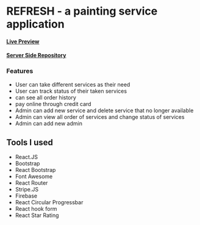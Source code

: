 # REFRESH - a painting service application

#### [Live Preview](https://refresh-painting.web.app/)

#### [Server Side Repository](https://github.com/Porgramming-Hero-web-course/complete-website-server-SakibNoman)

### Features

- User can take different services as their need
- User can track status of their taken services
- can see all order history
- pay online through credit card
- Admin can add new service and delete service that no longer available
- Admin can view all order of services and change status of services
- Admin can add new admin

## Tools I used

- React.JS
- Bootstrap
- React Bootstrap
- Font Awesome
- React Router
- Stripe.JS
- Firebase
- React Circular Progressbar
- React hook form
- React Star Rating
